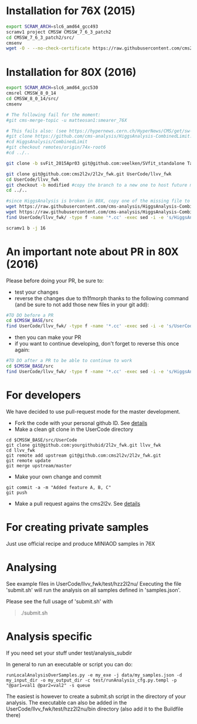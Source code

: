 # Installation for 76X (2015)
```bash 
export SCRAM_ARCH=slc6_amd64_gcc493
scramv1 project CMSSW CMSSW_7_6_3_patch2
cd CMSSW_7_6_3_patch2/src/
cmsenv
wget -O - --no-check-certificate https://raw.githubusercontent.com/cms2l2v/2l2v_fwk/master/TAGS.txt | sh
```

# Installation for 80X (2016)
```bash 
export SCRAM_ARCH=slc6_amd64_gcc530
cmsrel CMSSW_8_0_14
cd CMSSW_8_0_14/src/
cmsenv

# The following fail for the moment:
#git cms-merge-topic -u matteosan1:smearer_76X

# This fails also: (see https://hypernews.cern.ch/HyperNews/CMS/get/sw-develtools/2414.html )
#git clone https://github.com/cms-analysis/HiggsAnalysis-CombinedLimit.git HiggsAnalysis/CombinedLimit
#cd HiggsAnalysis/CombinedLimit
#git checkout remotes/origin/74x-root6 
#cd ../..

git clone -b svFit_2015Apr03 git@github.com:veelken/SVfit_standalone TauAnalysis/SVfitStandalone

git clone git@github.com:cms2l2v/2l2v_fwk.git UserCode/llvv_fwk
cd UserCode/llvv_fwk
git checkout -b modified #copy the branch to a new one to host future modifications (ease pull request and code merging)
cd ../..

#since HiggsAnalysis is broken in 80X, copy one of the missing file to allow compilation and change some paths
wget https://raw.githubusercontent.com/cms-analysis/HiggsAnalysis-CombinedLimit/74x-root6/src/th1fmorph.cc -P UserCode/llvv_fwk/src/
wget https://raw.githubusercontent.com/cms-analysis/HiggsAnalysis-CombinedLimit/74x-root6/interface/th1fmorph.h -P UserCode/llvv_fwk/interface/
find UserCode/llvv_fwk/ -type f -name '*.cc' -exec sed -i -e 's/HiggsAnalysis\/CombinedLimit\/interface\/th1fmorph.h/UserCode\/llvv_fwk\/interface\/th1fmorph.h/g' {} \;

scramv1 b -j 16
```

# An important note about PR in 80X (2016)
Please before doing your PR, be sure to:
 - test your changes
 - reverse the changes due to th1fmorph thanks to the following command (and be sure to not add those new files in your git add):
```bash 
#TO DO before a PR
cd $CMSSW_BASE/src
find UserCode/llvv_fwk/ -type f -name '*.cc' -exec sed -i -e 's/UserCode\/llvv_fwk\/interface\/th1fmorph.h/HiggsAnalysis\/CombinedLimit\/interface\/th1fmorph.h/g' {} \;
```
 - then you can make your PR
 - if you want to continue developing, don't forget to reverse this once again:
```bash 
#TO DO after a PR to be able to continue to work
cd $CMSSW_BASE/src
find UserCode/llvv_fwk/ -type f -name '*.cc' -exec sed -i -e 's/HiggsAnalysis\/CombinedLimit\/interface\/th1fmorph.h/UserCode\/llvv_fwk\/interface\/th1fmorph.h/g' {} \;
```


# For developers

We have decided to use pull-request mode for the master development.

- Fork the code with your personal github ID. See [details](https://help.github.com/articles/fork-a-repo/)
- Make a clean git clone in the UserCode directory
```
cd $CMSSW_BASE/src/UserCode 
git clone git@github.com:yourgithubid/2l2v_fwk.git llvv_fwk
cd llvv_fwk
git remote add upstream git@github.com:cms2l2v/2l2v_fwk.git
git remote update
git merge upstream/master
```
- Make your own change and commit
```
git commit -a -m "Added feature A, B, C"
git push
```
- Make a pull request agains the cms2l2v. See [details](https://help.github.com/articles/using-pull-requests/)


# For creating private samples
Just use official recipe and produce MINIAOD samples in 76X


# Analysing
See example files in UserCode/llvv_fwk/test/hzz2l2nu/ Executing the
file 'submit.sh' will run the analysis on all samples defined in
'samples.json'.

Please see the full usage of 'submit.sh' with

> ./submit.sh

# Analysis specific
If you need set your stuff under test/analysis_subdir

In general to run an executable or script you can do:
```
runLocalAnalysisOverSamples.py -e my_exe -j data/my_samples.json -d my_input_dir -o my_output_dir -c test/runAnalysis_cfg.py.templ -p "@par1=val1 @par2=val2" -s queue
```

 The easiest is however to create a submit.sh script in the directory
 of your analysis.  The executable can also be added in the
 UserCode/llvv_fwk/test/hzz2l2nu/bin directory (also add it to the
 Buildfile there)


